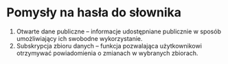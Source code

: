 # Pomysły na hasła do słownika

1. Otwarte dane publiczne – informacje udostępniane publicznie w sposób umożliwiający ich swobodne wykorzystanie. 
2. Subskrypcja zbioru danych – funkcja pozwalająca użytkownikowi otrzymywać powiadomienia o zmianach w wybranych zbiorach. 
